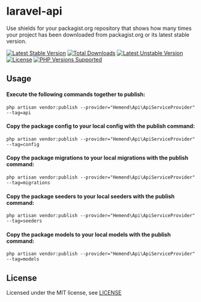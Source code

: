 # laravel-api
Use shields for your packagist.org repository that shows how many times your project has been downloaded from packagist.org or its latest stable version.

[![Latest Stable Version](http://poser.pugx.org/hemend/laravel-api/v)](https://packagist.org/packages/hemend/laravel-api)
[![Total Downloads](http://poser.pugx.org/hemend/laravel-api/downloads)](https://packagist.org/packages/hemend/laravel-api)
[![Latest Unstable Version](http://poser.pugx.org/hemend/laravel-api/v/unstable)](https://packagist.org/packages/hemend/laravel-api)
[![License](http://poser.pugx.org/hemend/laravel-api/license)](https://packagist.org/packages/hemend/laravel-api)
<a href="#tada-php-support" title="PHP Versions Supported"><img alt="PHP Versions Supported" src="https://img.shields.io/badge/php->=7.4-777bb3.svg?logoColor=white&labelColor=555555"></a>
<!-- [![PHP Version Require](http://poser.pugx.org/hemend/laravel-api/require/php)](https://packagist.org/packages/hemend/laravel-api) -->

## Usage

#### Execute the following commands together to publish:

```shell
php artisan vendor:publish --provider="Hemend\Api\ApiServiceProvider" --tag=api
```

#### Copy the package config to your local config with the publish command:

```shell
php artisan vendor:publish --provider="Hemend\Api\ApiServiceProvider" --tag=config
```

#### Copy the package migrations to your local migrations with the publish command:

```shell
php artisan vendor:publish --provider="Hemend\Api\ApiServiceProvider" --tag=migrations
```

#### Copy the package seeders to your local seeders with the publish command:

```shell
php artisan vendor:publish --provider="Hemend\Api\ApiServiceProvider" --tag=seeders
```

#### Copy the package models to your local models with the publish command:

```shell
php artisan vendor:publish --provider="Hemend\Api\ApiServiceProvider" --tag=models
```

## License

Licensed under the MIT license, see [LICENSE](LICENSE)